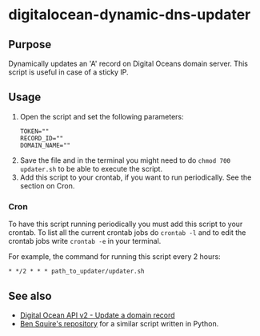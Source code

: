 # digitalocean-dynamic-dns-updater


## Purpose

Dynamically updates an 'A' record on Digital Oceans domain server. This script is useful in case of a sticky IP.

## Usage

1. Open the script and set the following parameters:
    ```
    TOKEN=""
    RECORD_ID=""
    DOMAIN_NAME=""
    ```
2. Save the file and in the terminal you might need to do ``chmod 700 updater.sh`` to be able to execute the script.
3. Add this script to your crontab, if you want to run periodically. See the section on Cron.

### Cron

To have this script running periodically you must add this script to your crontab. To list all the current crontab jobs do ``crontab -l`` and to edit the crontab jobs write ``crontab -e`` in your terminal. 

For example, the command for running this script every 2 hours:

``` 
* */2 * * * path_to_updater/updater.sh
```


## See also 
- [Digital Ocean API v2 - Update a domain record](https://developers.digitalocean.com/#update-a-domain-record)
- [Ben Squire's repository](https://github.com/bensquire/Digital-Ocean-Dynamic-DNS-Updater) for a similar script written in Python.


